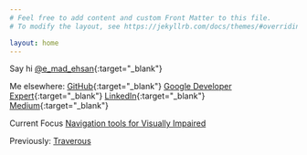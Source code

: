 ```yaml
---
# Feel free to add content and custom Front Matter to this file.
# To modify the layout, see https://jekyllrb.com/docs/themes/#overriding-theme-defaults

layout: home
---
```

Say hi [@e_mad_ehsan](https://twitter.com/e_mad_ehsan){:target="_blank"}

Me elsewhere:
[GitHub](https://github.com/emadehsan){:target="_blank"}
[Google Developer Expert](https://developers.google.com/community/experts/directory/profile/profile-emad_ehsan){:target="_blank"}
[LinkedIn](https://www.linkedin.com/in/emadehsan){:target="_blank"}
[Medium](https://medium.com/@e_mad_ehsan){:target="_blank"}

<!-- Old versions of site: [v2](/v2), [v1](/v1) -->

Current Focus [Navigation tools for Visually Impaired](/bhakkar)

Previously: <a href="https://traverous.com/" target="_blank">Traverous</a>
